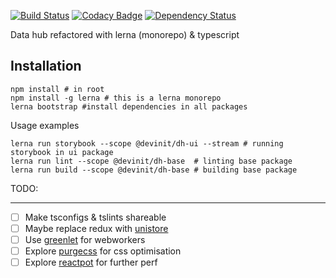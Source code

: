 [![Build Status](https://travis-ci.org/devinit/datahub.svg?branch=master)](https://travis-ci.org/devinit/datahub)
[![Codacy Badge](https://api.codacy.com/project/badge/Grade/73e243adf7f946208ae9bc8f892ed618)](https://www.codacy.com/app/epicallan/datahub?utm_source=github.com&amp;utm_medium=referral&amp;utm_content=devinit/datahub&amp;utm_campaign=Badge_Grade)
[![Dependency Status](https://gemnasium.com/badges/github.com/devinit/datahub.svg)](https://gemnasium.com/github.com/devinit/datahub)


Data hub refactored with lerna (monorepo) & typescript

Installation
-------------

```
npm install # in root
npm install -g lerna # this is a lerna monorepo
lerna bootstrap #install dependencies in all packages

```

Usage examples

```
lerna run storybook --scope @devinit/dh-ui --stream # running storybook in ui package
lerna run lint --scope @devinit/dh-base  # linting base package
lerna run build --scope @devinit/dh-base # building base package
```

TODO:

_________


- [ ] Make tsconfigs & tslints shareable
- [ ] Maybe replace redux with [unistore](https://github.com/developit/unistore)
- [ ] Use [greenlet](https://github.com/developit/greenlet) for webworkers
- [ ] Explore [purgecss](https://github.com/FullHuman/purgecss) for css optimisation
- [ ] Explore [reactpot](https://github.com/reactopt/reactopt) for further perf